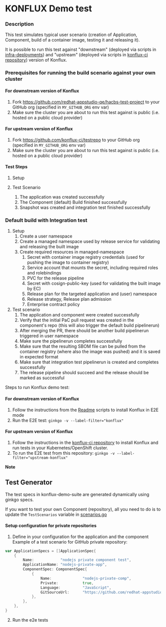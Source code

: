 # KONFLUX Demo test

### Description
This test simulates typical user scenario (creation of Application, Component, build of a container image, testing it and releasing it).

It is possible to run this test against "downstream" (deployed via scripts in [infra-deployments](https://github.com/redhat-appstudio/infra-deployments)) and "upstream" (deployed via scripts in [konflux-ci repository](https://github.com/konflux-ci/konflux-ci)) version of Konflux.

### Prerequisites for running the build scenario against your own cluster


#### For downstream version of Konflux
1. Fork https://github.com/redhat-appstudio-qe/hacbs-test-project to your GitHub org (specified in `MY_GITHUB_ORG` env var)
2. Make sure the cluster you are about to run this test against is public (i.e. hosted on a public cloud provider)

#### For upstream version of Konflux
1. Fork https://github.com/konflux-ci/testrepo to your GitHub org (specified in `MY_GITHUB_ORG` env var)
2. Make sure the cluster you are about to run this test against is public (i.e. hosted on a public cloud provider)

#### Test Steps
1. Setup
   
2. Test Scenario
   1. The application was created successfully
   2. The Component (default) Build finished successfully
   3. Snapshot was created and integration test finished successfully

### Default build with Integration test
1. Setup
   1. Create a user namespace
   1. Create a managed namespace used by release service for validating and releasing the built image
   1. Create required resources in managed-namespace
      1. Secret with container image registry credentials (used for pushing the image to container registry)
      1. Service account that mounts the secret, including required roles and rolebindings
      1. PVC for the release pipeline
      1. Secret with cosign-public-key (used for validating the built image by EC)
      1. Release plan for the targeted application and (user) namespace
      1. Release strategy, Release plan admission
      1. Enterprise contract policy
1. Test scenario
   1. The application and component were created successfully
   1. Verify that the initial PaC pull request was created in the component's repo (this will also trigger the default build pipelinerun)
   1. After merging the PR, there should be another build pipelinerun triggered in user namespace
   1. Make sure the pipelinerun completes successfully
   1. Make sure that the resulting SBOM file can be pulled from the container registry (where also the image was pushed) and it is saved in expected format
   1. Make sure that integration test pipelinerun is created and completes successfully
   1. The release pipeline should succeed and the release should be marked as successful

Steps to run Konflux demo test:

#### For downstream version of Konflux
1) Follow the instructions from the [Readme](../../docs/Installation.md) scripts to install Konflux in E2E mode
2) Run the E2E test: `ginkgo -v --label-filter="konflux"`

#### For upstream version of Konflux
1) Follow the instructions in the [konflux-ci repository](https://github.com/konflux-ci/konflux-ci/blob/main/CONTRIBUTING.md#running-e2e-test) to install Konflux and run tests in your Kubernetes/OpenShift cluster.
2) To run the E2E test from this repository: `ginkgo -v --label-filter="upstream-konflux"`

**Note** 

## Test Generator

The test specs in konflux-demo-suite are generated dynamically using ginkgo specs.

If you want to test your own Component (repository), all you need to do is to update the `TestScenarios` variable in [scenarios.go](./config/scenarios.go)

#### Setup configuration for private repositories

1. Define in your configuration for the application and the component
Example of a test scenario for GitHub private repository:

```go
var ApplicationSpecs = []ApplicationSpec{
    {
        Name:            "nodejs private component test",
        ApplicationName: "nodejs-private-app",
        ComponentSpec: ComponentSpec{
            {
                Name:              "nodejs-private-comp",
                Private:           true,
                Language:          "JavaScript",
                GitSourceUrl:      "https://github.com/redhat-appstudio-qe-bot/nodejs-health-check.git",
            },
        },
    },
}
```

2. Run the e2e tests
